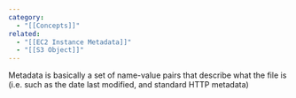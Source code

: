 ```yaml
---
category:
  - "[[Concepts]]"
related:
  - "[[EC2 Instance Metadata]]"
  - "[[S3 Object]]"
---
```

Metadata is basically a set of name-value pairs that describe what the file is (i.e. such as the date last modified, and standard HTTP metadata)

